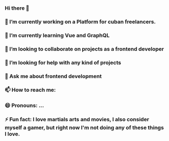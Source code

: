 ### Hi there 👋


### 🔭 I’m currently working on a Platform for cuban freelancers.
### 🌱 I’m currently learning Vue and GraphQL
### 👯 I’m looking to collaborate on projects as a frontend developer
### 🤔 I’m looking for help with any kind of projects
### 💬 Ask me about frontend development
### 📫 How to reach me: 
### 😄 Pronouns: ...
### ⚡ Fun fact: I love martials arts and movies, I also consider myself a gamer, but right now I'm not doing any of these things I love.
